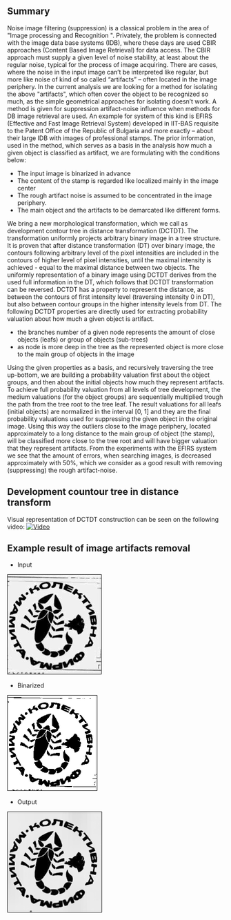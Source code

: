 
## Summary

Noise image filtering (suppression) is a classical problem in the area of "Image processing and Recognition ". Privately, the problem is connected with the image data base systems (IDB), where these days are used CBIR approaches (Content Based Image Retrieval) for data access. The CBIR approach must supply a given level of noise stability, at least about the regular noise, typical for the process of image acquiring.
There are cases, where the noise in the input image can’t be interpreted like regular, but more like noise of kind of so called “artifacts” – often located in the image periphery. In the current analysis we are looking for a method for isolating the above "artifacts", which often cover the object to be recognized so much, as the simple geometrical approaches for isolating doesn’t work.
A method is given for suppression artifact-noise influence when methods for DB image retrieval are used. An example for system of this kind is EFIRS (Effective and Fast Image Retrieval System) developed in IIT-BAS requisite to the Patent Office of the Republic of Bulgaria and more exactly – about their large IDB with images of professional stamps.
The prior information, used in the method, which serves as a basis in the analysis how much a given object is classified as artifact, we are formulating with the conditions below:
* The input image is binarized in advance
* The content of the stamp is regarded like localized mainly in the image center
* The rough artifact noise is assumed to be concentrated in the image periphery.
* The main object and the artifacts to be demarcated like different forms.

We bring a new morphological transformation, which we call as development contour tree in distance transformation (DCTDT). The transformation uniformly projects arbitrary binary image in a tree structure. It is proven that after distance transformation (DT) over binary image, the contours following arbitrary level of the pixel intensities are included in the contours of higher level of pixel intensities, until the maximal intensity is achieved - equal to the maximal distance between two objects. The uniformly representation of a binary image using DCTDT derives from the used full information in the DT, which follows that DCTDT transformation can be reversed. DCTDT has a property to represent the distance, as between the contours of first intensity level (traversing intensity 0 in DT), but also between contour groups in the higher intensity levels from DT. The following DCTDT properties are directly used for extracting probability valuation about how much a given object is artifact.
* the branches number of a given node represents the amount of close objects (leafs) or group of objects (sub-trees)
* as node is more deep in the tree as the represented object is more close to the main group of objects in the image

Using the given properties as a basis, and recursively traversing the tree up-bottom, we are building a probability valuation first about the object groups, and then about the initial objects how much they represent artifacts. To achieve full probability valuation from all levels of tree development, the medium valuations (for the object groups) are sequentially multiplied trough the path from the tree root to the tree leaf. The result valuations for all leafs (initial objects) are normalized in the interval [0, 1] and they are the final probability valuations used for suppressing the given object in the original image. Using this way the outliers close to the image periphery, located approximately to a long distance to the main group of object (the stamp), will be classified more close to the tree root and will have bigger valuation that they represent artifacts.
From the experiments with the EFIRS system we see that the amount of errors, when searching images, is decreased approximately with 50%, which we consider as a good result with removing (suppressing) the rough artifact-noise.

## Development countour tree in distance transform

Visual representation of DCTDT construction can be seen on the following video:
[![Video](https://img.youtube.com/vi/q_8U8nF2Z8U/0.jpg)](https://www.youtube.com/watch?v=q_8U8nF2Z8U)

## Example result of image artifacts removal

* Input

![Input image](doc/original.png "Input image")

* Binarized

![Binarized image](doc/binary.png "Binarized image")

* Output

![Output image](doc/filtered.png "Output image")
